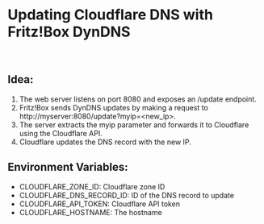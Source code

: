 # Updating Cloudflare DNS with Fritz!Box DynDNS

<br>

## Idea:

1. The web server listens on port 8080 and exposes an /update endpoint.
2. Fritz!Box sends DynDNS updates by making a request to http://myserver:8080/update?myip=<new_ip>.
3. The server extracts the myip parameter and forwards it to Cloudflare using the Cloudflare API.
4. Cloudflare updates the DNS record with the new IP.

## Environment Variables:

- CLOUDFLARE_ZONE_ID: Cloudflare zone ID
- CLOUDFLARE_DNS_RECORD_ID: ID of the DNS record to update
- CLOUDFLARE_API_TOKEN: Cloudflare API token
- CLOUDFLARE_HOSTNAME: The hostname